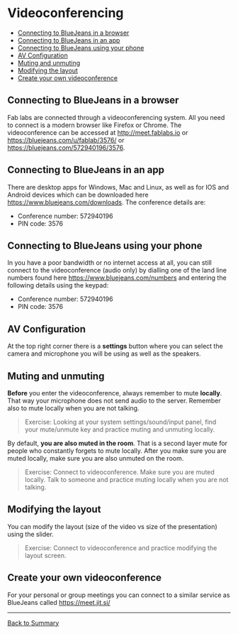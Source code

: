 # Videoconferencing

* [Connecting to BlueJeans in a browser](#connecting-to-bluejeans-in-a-browser)
* [Connecting to BlueJeans in an app](#connecting-to-bluejeans-in-an-app)
* [Connecting to BlueJeans using your phone](#connecting-to-bluejeans-using-your-phone)
* [AV Configuration](#av-configuration)
* [Muting and unmuting](#muting-and-unmuting)
* [Modifying the layout](#modifying-the-layout)
* [Create your own videoconference](#create-your-own-videoconference)

## Connecting to BlueJeans in a browser

Fab labs are connected through a videoconferencing system. All you need to connect is a modern browser like Firefox or Chrome. The videoconference can be accessed at http://meet.fablabs.io or https://bluejeans.com/u/fablab/3576/ or https://bluejeans.com/572940196/3576.

## Connecting to BlueJeans in an app

There are desktop apps for Windows, Mac and Linux, as well as for IOS and Android devices which can be downloaded here https://www.bluejeans.com/downloads. The conference details are:
* Conference number: 572940196
* PIN code: 3576

## Connecting to BlueJeans using your phone

In you have a poor bandwidth or no internet access at all, you can still connect to the videoconference (audio only) by dialling one of the land line numbers found here https://www.bluejeans.com/numbers and entering the following details using the keypad:
* Conference number: 572940196
* PIN code: 3576

## AV Configuration

At the top right corner there is a **settings** button where you can select the camera and microphone you will be using as well as the speakers.

## Muting and unmuting

**Before** you enter the videoconference, always remember to mute **locally**. That way your microphone does not send audio to the server. Remember also to mute locally when you are not talking.

> Exercise: Looking at your system settings/sound/input panel, find your mute/unmute key and practice muting and unmuting locally.

By default, **you are also muted in the room**.  That is a second layer mute for people who constantly forgets to mute locally. After you make sure you are muted locally, make sure you are also unmuted on the room.

> Exercise: Connect to videoconference. Make sure you are muted locally. Talk to someone and practice muting locally when you are not talking.

## Modifying the layout

You can modify the layout (size of the video vs size of the presentation) using the slider.

> Exercise: Connect to videoconference and practice modifying the layout screen.

## Create your own videoconference

For your personal or group meetings you can connect to a similar service as BlueJeans called https://meet.jit.si/

---
[Back to Summary](../summary.md)
